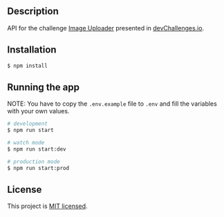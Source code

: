 
## Description

API for the challenge [Image Uploader](https://devchallenges.io/challenges/O2iGT9yBd6xZBrOcVirx) presented in [devChallenges.io](https://devchallenges.io/).


## Installation

```bash
$ npm install
```

## Running the app

NOTE: You have to copy the `.env.example` file to `.env` and fill the variables with your own values.

```bash
# development
$ npm run start

# watch mode
$ npm run start:dev

# production mode
$ npm run start:prod
```

## License

This project is [MIT licensed](LICENSE).
